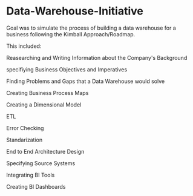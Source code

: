 # Data-Warehouse-Initiative

Goal was to simulate the process of building a data warehouse for a business following the Kimball Approach/Roadmap.

This included:


Reasearching and Writing Information about the Company's Background 

specifiying Business Objectives and Imperatives

Finding Problems and Gaps that a Data Warehouse would solve

Creating Business Process Maps

Creating a Dimensional Model

ETL

Error Checking

Standarization

End to End Architecture Design

Specifying Source Systems

Integrating BI Tools

Creating BI Dashboards


